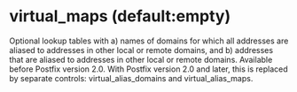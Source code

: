 # virtual_maps (default:empty) 

 Optional lookup tables with a) names of domains for which all
addresses are aliased to addresses in other local or remote domains,
and b) addresses that are aliased to addresses in other local or
remote domains.  Available before Postfix version 2.0. With Postfix
version 2.0 and later, this is replaced by separate controls: virtual_alias_domains
and virtual_alias_maps. 


